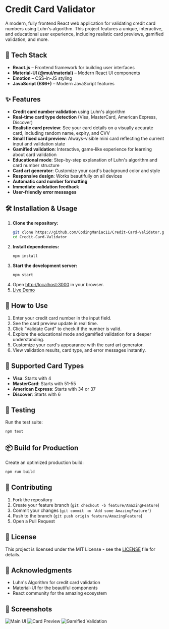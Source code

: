 # Credit Card Validator

A modern, fully frontend React web application for validating credit card numbers using Luhn's algorithm. This project features a unique, interactive, and educational user experience, including realistic card previews, gamified validation, and more.

## 🚀 Tech Stack

- **React.js** – Frontend framework for building user interfaces
- **Material-UI (@mui/material)** – Modern React UI components
- **Emotion** – CSS-in-JS styling
- **JavaScript (ES6+)** – Modern JavaScript features

## ✨ Features

- **Credit card number validation** using Luhn's algorithm
- **Real-time card type detection** (Visa, MasterCard, American Express, Discover)
- **Realistic card preview**: See your card details on a visually accurate card, including random name, expiry, and CVV
- **Small fixed card preview**: Always-visible mini card reflecting the current input and validation state
- **Gamified validation**: Interactive, game-like experience for learning about card validation
- **Educational mode**: Step-by-step explanation of Luhn's algorithm and card number structure
- **Card art generator**: Customize your card's background color and style
- **Responsive design**: Works beautifully on all devices
- **Automatic card number formatting**
- **Immediate validation feedback**
- **User-friendly error messages**

## 🛠️ Installation & Usage

1. **Clone the repository:**
   ```bash
   git clone https://github.com/CodingManiac11/Credit-Card-Validator.git
   cd Credit-Card-Validator
   ```
2. **Install dependencies:**
   ```bash
   npm install
   ```
3. **Start the development server:**
   ```bash
   npm start
   ```
4. Open [http://localhost:3000](http://localhost:3000) in your browser.
5. [Live Demo](https://credit-card-validator-one.vercel.app/)

## 📱 How to Use

1. Enter your credit card number in the input field.
2. See the card preview update in real time.
3. Click "Validate Card" to check if the number is valid.
4. Explore the educational mode and gamified validation for a deeper understanding.
5. Customize your card's appearance with the card art generator.
6. View validation results, card type, and error messages instantly.

## 🎯 Supported Card Types

- **Visa**: Starts with 4
- **MasterCard**: Starts with 51-55
- **American Express**: Starts with 34 or 37
- **Discover**: Starts with 6

## 🧪 Testing

Run the test suite:
```bash
npm test
```

## 📦 Build for Production

Create an optimized production build:
```bash
npm run build
```

## 🤝 Contributing

1. Fork the repository
2. Create your feature branch (`git checkout -b feature/AmazingFeature`)
3. Commit your changes (`git commit -m 'Add some AmazingFeature'`)
4. Push to the branch (`git push origin feature/AmazingFeature`)
5. Open a Pull Request

## 📄 License

This project is licensed under the MIT License - see the [LICENSE](LICENSE) file for details.

## 🙏 Acknowledgments

- Luhn's Algorithm for credit card validation
- Material-UI for the beautiful components
- React community for the amazing ecosystem

## 📸 Screenshots

![Main UI](https://github.com/user-attachments/assets/df92fee7-29a2-473c-a0e1-655036522378)
![Card Preview](https://github.com/user-attachments/assets/1f17e218-6380-4e0e-bbe6-b75612aa4bb8)
![Gamified Validation](https://github.com/user-attachments/assets/53c86e4f-7041-4ae7-a442-c236fdbccd7d)
